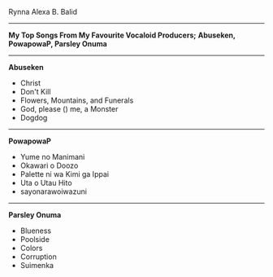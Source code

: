 Rynna Alexa B. Balid

---
**My Top Songs From My Favourite Vocaloid Producers;**
**Abuseken, PowapowaP, Parsley Onuma**

---
 **Abuseken**
- Christ
- Don't Kill
- Flowers, Mountains, and Funerals
- God, please () me, a Monster
- Dogdog
  
---
 **PowapowaP**
- Yume no Manimani
- Okawari o Doozo
- Palette ni wa Kimi ga Ippai
- Uta o Utau Hito
- sayonarawoiwazuni

---
 **Parsley Onuma**
- Blueness
- Poolside
- Colors
- Corruption
- Suimenka
